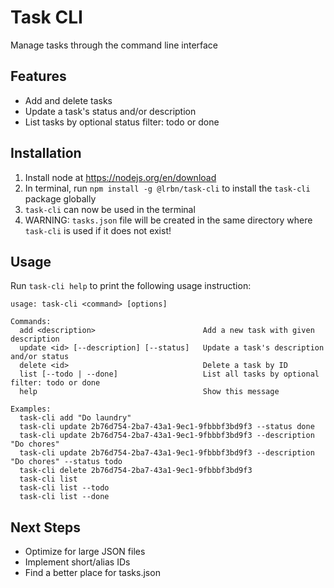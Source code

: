 # Task CLI
Manage tasks through the command line interface

## Features
- Add and delete tasks
- Update a task's status and/or description
- List tasks by optional status filter: todo or done

## Installation
1. Install node at https://nodejs.org/en/download
2. In terminal, run `npm install -g @lrbn/task-cli` to install the `task-cli` package globally
3. `task-cli` can now be used in the terminal
4. WARNING: `tasks.json` file will be created in the same directory where `task-cli` is used if it does not exist!

## Usage
Run `task-cli help` to print the following usage instruction:
```
usage: task-cli <command> [options]

Commands:
  add <description>                        Add a new task with given description
  update <id> [--description] [--status]   Update a task's description and/or status
  delete <id>                              Delete a task by ID
  list [--todo | --done]                   List all tasks by optional filter: todo or done
  help                                     Show this message

Examples:
  task-cli add "Do laundry"
  task-cli update 2b76d754-2ba7-43a1-9ec1-9fbbbf3bd9f3 --status done
  task-cli update 2b76d754-2ba7-43a1-9ec1-9fbbbf3bd9f3 --description "Do chores"
  task-cli update 2b76d754-2ba7-43a1-9ec1-9fbbbf3bd9f3 --description "Do chores" --status todo
  task-cli delete 2b76d754-2ba7-43a1-9ec1-9fbbbf3bd9f3
  task-cli list
  task-cli list --todo
  task-cli list --done
```

## Next Steps
- Optimize for large JSON files
- Implement short/alias IDs
- Find a better place for tasks.json
